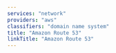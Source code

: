 ```yaml
---
services: "network"
providers: "aws"
classifiers: "domain name system"
title: "Amazon Route 53"
linkTitle: "Amazon Route 53"
---
```

